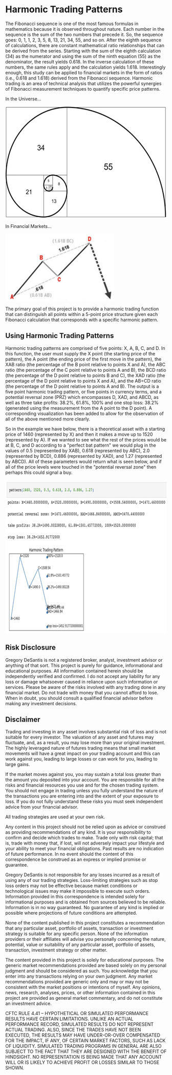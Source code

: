 # Harmonic Trading Patterns
The Fibonacci sequence is one of the most famous formulas in mathematics because it is observed throughout nature.  Each number in the sequence is the sum of the two numbers that precede it.  So, the sequence goes: 0, 1, 1, 2, 3, 5, 8, 13, 21, 34, 55, and so on.  After the eighth sequence of calculations, there are constant mathematical ratio relationships that can be derived from the series.  Starting with the sum of the eighth calculation (34) as the numerator and using the sum of the ninth equation (55) as the denominator, the result yields 0.618.  In the inverse calculation of these numbers, the same rules apply and the calculation yields 1.618.  Interestingly enough, this study can be applied to financial markets in the form of ratios (i.e., 0.618 and 1.618) derived from the Fibonacci sequence.  Harmonic trading is an area of technical analysis that utilizes the powerful synergies of Fibonacci measurement techniques to quantify specific price patterns.

In the Universe...

<img src="images/Screen Shot 2022-01-10 at 6.40.54 PM.png" width="520" height="350">

In Financial Markets...

<img src="images/Screen Shot 2022-01-10 at 6.47.02 PM.png" width="340" height="210">

The primary goal of this project is to provide a harmonic trading function that can distinguish all points within a 5-point price structure given each Fibonacci calculation that corresponds with a specific harmonic pattern.

## Using Harmonic Trading Patterns
Harmonic trading patterns are comprised of five points: X, A, B, C, and D. In this function, the user must supply the X point (the starting price of the pattern), the A point (the ending price of the first move in the pattern), the XAB ratio (the percentage of the B point relative to points X and A), the ABC ratio (the percentage of the C point relative to points A and B), the BCD ratio (the percentage of the D point relative to points B and C), the XAD ratio (the percentage of the D point relative to points X and A), and the AB=CD ratio (the percentage of the D point relative to points A and B). The output is a five point harmonic trading pattern, or five points in currency terms, and a potential reversal zone (PRZ) which encompasses D, XAD, and ABCD, as well as three take profits: 38.2%, 61.8%, 100% and one stop loss: 38.2% (generated using the measurement from the A point to the D point). A corresponding visualization has been added to allow for the observation of all of the above mentioned more clearly.

So in the example we have below, there is a theoretical asset with a starting price of 1460 (represented by X) and then it makes a move up to 1520 (represented by A).  If we wanted to see what the rest of the prices would be at B, C, and D according to a "perfect bat pattern" we would plug in the values of 0.5 (represented by XAB), 0.618 (represented by ABC), 2.0 (represented by BCD), 0.886 (represented by XAD), and 1.27 (represented by ABCD).  All of these parameters would return what is seen below, and if all of the price levels were touched in the "potential reversal zone" then perhaps this could signal a buy.

<img src="images/Screen Shot 2022-01-10 at 6.48.08 PM.png" width="810" height="480">

## Risk Disclosure
Gregory DeSantis is not a registered broker, analyst, investment advisor or anything of that sort.  This project is purely for guidance, informational and educational purposes.  All information contained herein should be independently verified and confirmed.  I do not accept any liability for any loss or damage whatsoever caused in reliance upon such information or services.  Please be aware of the risks involved with any trading done in any financial market.  Do not trade with money that you cannot afford to lose.  When in doubt, you should consult a qualified financial advisor before making any investment decisions.

## Disclaimer
Trading and investing in any asset involves substantial risk of loss and is not suitable for every investor.  The valuation of any asset and futures may fluctuate, and, as a result, you may lose more than your original investment.  The highly leveraged nature of futures trading means that small market movements will have a great impact on your trading account and this can work against you, leading to large losses or can work for you, leading to large gains.

If the market moves against you, you may sustain a total loss greater than the amount you deposited into your account.  You are responsible for all the risks and financial resources you use and for the chosen trading system.  You should not engage in trading unless you fully understand the nature of the transactions you are entering into and the extent of your exposure to loss.  If you do not fully understand these risks you must seek independent advice from your financial advisor.

All trading strategies are used at your own risk.

Any content in this project should not be relied upon as advice or construed as providing recommendations of any kind.  It is your responsibility to confirm and decide which trades to make.  Trade only with risk capital; that is, trade with money that, if lost, will not adversely impact your lifestyle and your ability to meet your financial obligations.  Past results are no indication of future performance.  In no event should the content of this correspondence be construed as an express or implied promise or guarantee.

Gregory DeSantis is not responsible for any losses incurred as a result of using any of our trading strategies.  Loss-limiting strategies such as stop loss orders may not be effective because market conditions or technological issues may make it impossible to execute such orders.  Information provided in this correspondence is intended solely for informational purposes and is obtained from sources believed to be reliable. Information is in no way guaranteed.  No guarantee of any kind is implied or possible where projections of future conditions are attempted.

None of the content published in this project constitutes a recommendation that any particular asset, portfolio of assets, transaction or investment strategy is suitable for any specific person.  None of the information providers or their affiliates will advise you personally concerning the nature, potential, value or suitability of any particular asset, portfolio of assets, transaction, investment strategy or other matter.

The content provided in this project is solely for educational purposes.  The generic market recommendations provided are based solely on my personal judgment and should be considered as such.  You acknowledge that you enter into any transactions relying on your own judgment.  Any market recommendations provided are generic only and may or may not be consistent with the market positions or intentions of myself.  Any opinions, news, research, analyses, prices, or other information contained in this project are provided as general market commentary, and do not constitute an investment advice.

CFTC RULE 4.41 – HYPOTHETICAL OR SIMULATED PERFORMANCE RESULTS HAVE CERTAIN LIMITATIONS. UNLIKE AN ACTUAL PERFORMANCE RECORD, SIMULATED RESULTS DO NOT REPRESENT ACTUAL TRADING. ALSO, SINCE THE TRADES HAVE NOT BEEN EXECUTED, THE RESULTS MAY HAVE UNDER-OR-OVER COMPENSATED FOR THE IMPACT, IF ANY, OF CERTAIN MARKET FACTORS, SUCH AS LACK OF LIQUIDITY. SIMULATED TRADING PROGRAMS IN GENERAL ARE ALSO SUBJECT TO THE FACT THAT THEY ARE DESIGNED WITH THE BENEFIT OF HINDSIGHT. NO REPRESENTATION IS BEING MADE THAT ANY ACCOUNT WILL OR IS LIKELY TO ACHIEVE PROFIT OR LOSSES SIMILAR TO THOSE SHOWN.
